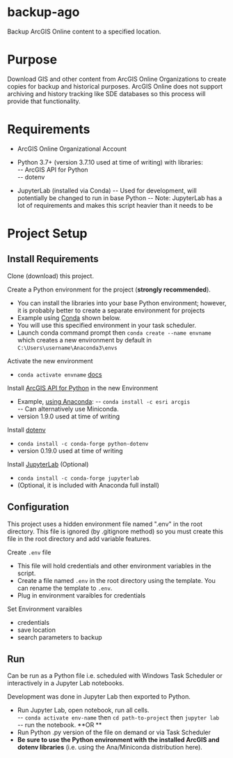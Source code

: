 # backup-ago
 Backup ArcGIS Online content to a specified location. 


# Purpose

Download GIS and other content from ArcGIS Online Organizations to create copies for backup and historical purposes. ArcGIS Online does not support archiving and history tracking like SDE databases so this process will provide that functionality. 

# Requirements

- ArcGIS Online Organizational Account  
- Python 3.7+ (version 3.7.10 used at time of writing) with libraries:  
-- ArcGIS API for Python  
-- dotenv  


- JupyterLab (installed via Conda) 
-- Used for development, will potentially be changed to run in base Python
-- Note: JupyterLab has a lot of requirements and makes this script heavier than it needs to be

# Project Setup

## Install Requirements
Clone (download) this project.  

Create a Python environment for the project (**strongly recommended**).
- You can install the libraries into your base Python environment; however, it is probably better to create a separate environment for projects
- Example using [Conda](https://conda.io/projects/conda/en/latest/user-guide/tasks/manage-environments.html) shown below.
- You will use this specified environment in your task scheduler.
- Launch conda command prompt then `conda create --name envname` which creates a new environment by default in `C:\Users\username\Anaconda3\envs`

Activate the new environment
- `conda activate envname` [docs](https://conda.io/projects/conda/en/latest/user-guide/tasks/manage-environments.html#activating-an-environment)  

Install [ArcGIS API for Python](https://developers.arcgis.com/python/guide/install-and-set-up/) in the new Environment
- Example, [using Anaconda](https://developers.arcgis.com/python/guide/install-and-set-up/):
-- `conda install -c esri arcgis`  
-- Can alternatively use Miniconda.
- version 1.9.0 used at time of writing

Install [dotenv](https://anaconda.org/conda-forge/python-dotenv)
- `conda install -c conda-forge python-dotenv`
- version 0.19.0 used at time of writing

Install [JupyterLab](https://jupyterlab.readthedocs.io/en/stable/getting_started/installation.html) (Optional)
- `conda install -c conda-forge jupyterlab`  
- (Optional, it is included with Anaconda full install)

## Configuration
This project uses a hidden environment file named ".env" in the root directory. This file is ignored (by .gitignore method) so you must create this file in the root directory and add variable features.  

Create `.env` file
- This file will hold credentials and other environment variables in the script.
- Create a file named `.env` in the root directory using the template. You can rename the template to `.env`.  
- Plug in environment varaibles for credentials

Set Environment varaibles
- credentials
- save location
- search parameters to backup

## Run
Can be run as a Python file i.e. scheduled with Windows Task Scheduler or interactively in a Jupyter Lab notebooks.

Development was done in Jupyter Lab then exported to Python.
- Run Jupyter Lab, open notebook, run all cells.  
-- `conda activate env-name` then `cd path-to-project` then `jupyter lab`  
-- run the notebook. 
**OR **
- Run Python .py version of the file on demand or via Task Scheduler
- **Be sure to use the Python environment with the installed ArcGIS and dotenv libraries** (i.e. using the Ana/Miniconda distribution here).
